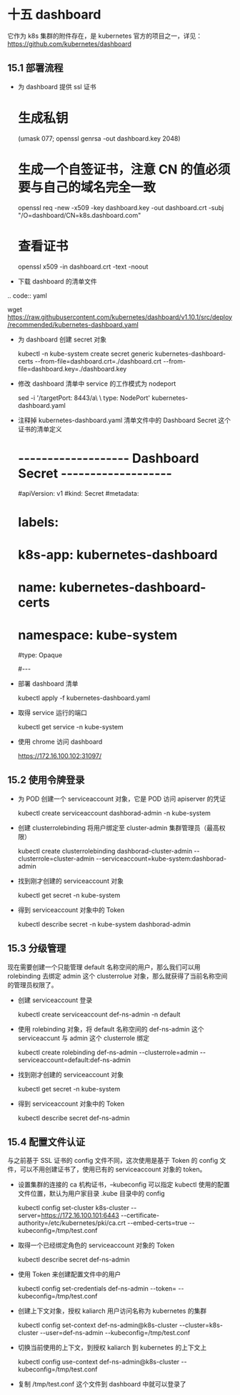 

十五 dashboard
==============

它作为 k8s 集群的附件存在，是 kubernetes
官方的项目之一，详见：https://github.com/kubernetes/dashboard

15.1 部署流程
-------------

-  为 dashboard 提供 ssl 证书



   # 生成私钥
   (umask 077; openssl genrsa -out dashboard.key 2048)

   # 生成一个自签证书，注意 CN 的值必须要与自己的域名完全一致
   openssl req -new -x509 -key dashboard.key -out dashboard.crt -subj "/O=dashboard/CN=k8s.dashboard.com"

   # 查看证书
   openssl x509 -in dashboard.crt -text -noout

-  下载 dashboard 的清单文件

.. code:: yaml

   wget https://raw.githubusercontent.com/kubernetes/dashboard/v1.10.1/src/deploy/recommended/kubernetes-dashboard.yaml

-  为 dashboard 创建 secret 对象



   kubectl -n kube-system create secret generic kubernetes-dashboard-certs --from-file=dashboard.crt=./dashboard.crt --from-file=dashboard.key=./dashboard.key

-  修改 dashboard 清单中 service 的工作模式为 nodeport



   sed -i '/targetPort: 8443/a\ \ type: NodePort' kubernetes-dashboard.yaml

-  注释掉 kubernetes-dashboard.yaml 清单文件中的 Dashboard Secret
   这个证书的清单定义



   # ------------------- Dashboard Secret ------------------- #

   #apiVersion: v1
   #kind: Secret
   #metadata:
   #  labels:
   #    k8s-app: kubernetes-dashboard
   #  name: kubernetes-dashboard-certs
   #  namespace: kube-system
   #type: Opaque

   #---

-  部署 dashboard 清单



   kubectl apply -f kubernetes-dashboard.yaml

-  取得 service 运行的端口



   kubectl get service -n kube-system

-  使用 chrome 访问 dashboard



   https://172.16.100.102:31097/

15.2 使用令牌登录
-----------------

-  为 POD 创建一个 serviceaccount 对象，它是 POD 访问 apiserver 的凭证



   kubectl create serviceaccount dashborad-admin -n kube-system

-  创建 clusterrolebinding 将用户绑定至 cluster-admin
   集群管理员（最高权限）



   kubectl create clusterrolebinding dashborad-cluster-admin --clusterrole=cluster-admin --serviceaccount=kube-system:dashborad-admin

-  找到刚才创建的 serviceaccount 对象



   kubectl get secret -n kube-system

-  得到 serviceaccount 对象中的 Token



   kubectl describe secret -n kube-system dashborad-admin

15.3 分级管理
-------------

现在需要创建一个只能管理 default 名称空间的用户，那么我们可以用
rolebinding 去绑定 admin 这个 clusterrolue
对象，那么就获得了当前名称空间的管理员权限了。

-  创建 serviceaccount 登录



   kubectl create serviceaccount def-ns-admin -n default

-  使用 rolebinding 对象，将 default 名称空间的 def-ns-admin 这个
   serviceaccunt 与 admin 这个 clusterrole 绑定



   kubectl create rolebinding def-ns-admin --clusterrole=admin --serviceaccount=default:def-ns-admin

-  找到刚才创建的 serviceaccount 对象



   kubectl get secret -n kube-system

-  得到 serviceaccount 对象中的 Token



   kubectl describe secret def-ns-admin

15.4 配置文件认证
-----------------

与之前基于 SSL 证书的 config 文件不同，这次使用是基于 Token 的 config
文件，可以不用创建证书了，使用已有的 serviceaccount 对象的 token。

-  设置集群的连接的 ca 机构证书，–kubeconfig 可以指定 kubectl
   使用的配置文件位置，默认为用户家目录 .kube 目录中的 config



   kubectl config set-cluster k8s-cluster --server=https://172.16.100.101:6443 --certificate-authority=/etc/kubernetes/pki/ca.crt --embed-certs=true --kubeconfig=/tmp/test.conf 

-  取得一个已经绑定角色的 serviceaccount 对象的 Token



   kubectl describe secret def-ns-admin

-  使用 Token 来创建配置文件中的用户



   kubectl config set-credentials def-ns-admin --token=<TOKEN> --kubeconfig=/tmp/test.conf

-  创建上下文对象，授权 kaliarch 用户访问名称为 kubernetes 的集群



   kubectl config set-context def-ns-admin@k8s-cluster --cluster=k8s-cluster --user=def-ns-admin --kubeconfig=/tmp/test.conf

-  切换当前使用的上下文，到授权 kaliarch 到 kubernetes 的上下文上



   kubectl config use-context def-ns-admin@k8s-cluster --kubeconfig=/tmp/test.conf

-  复制 /tmp/test.conf 这个文件到 dashboard 中就可以登录了
